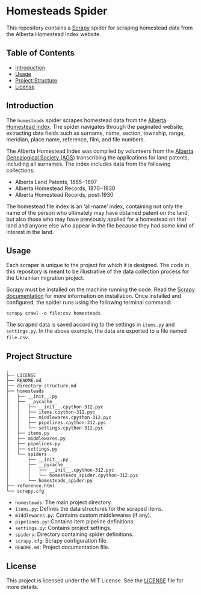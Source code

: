 # Homesteads Spider

This repository contains a [Scrapy](https://scrapy.org) spider for scraping homestead data from the Alberta Homestead Index website.

## Table of Contents

- [Introduction](#introduction)
- [Usage](#usage)
- [Project Structure](#project-structure)
- [License](#license)

## Introduction

The `homesteads` spider scrapes homestead data from the [Alberta Homestead Index](https://www.abgenealogy.ca/alberta-homestead-index). The spider navigates through the paginated website, extracting data fields such as surname, name, section, township, range, meridian, place name, reference, film, and file numbers.

The Alberta Homestead Index was compiled by volunteers from the [Alberta Genealogical Society (AGS)](https://www.abgenealogy.ca) transcribing the applications for land patents, including all surnames. The index includes data from the following collections:
 - Alberta Land Patents, 1885‒1897
 - Alberta Homestead Records, 1870‒1930
 - Alberta Homestead Records, post-1930

The homestead file index is an ‘all-name’ index, containing not only the name of the person who ultimately may have obtained patent on the land, but also those who may have previously applied for a homestead on that land and anyone else who appear in the file because they had some kind of interest in the land.

## Usage

Each scraper is unique to the project for which it is designed. The code in this repository is meant to be illustrative of the data collection process for the Ukrainian migration project.

Scrapy must be installed on the machine running the code. Read the [Scrapy documentation](https://docs.scrapy.org/en/latest/intro/install.html) for more information on installation. Once installed and configured, the spider runs using the following terminal command:

```console
scrapy crawl -o file:csv homesteads
```

The scraped data is saved according to the settings in `items.py` and `settings.py`. In the above example, the data are exported to a file named `file.csv`.

## Project Structure

```
.  
├── LICENSE  
├── README.md  
├── directory-structure.md  
├── homesteads  
│   ├── __init__.py  
│   ├── __pycache__  
│   │   ├── __init__.cpython-312.pyc  
│   │   ├── items.cpython-312.pyc  
│   │   ├── middlewares.cpython-312.pyc  
│   │   ├── pipelines.cpython-312.pyc  
│   │   └── settings.cpython-312.pyc  
│   ├── items.py  
│   ├── middlewares.py  
│   ├── pipelines.py  
│   ├── settings.py  
│   └── spiders  
│       ├── __init__.py  
│       ├── __pycache__  
│       │   ├── __init__.cpython-312.pyc  
│       │   └── homesteads_spider.cpython-312.pyc  
│       └── homesteads_spider.py  
├── reference.html  
└── scrapy.cfg  
```

- `homesteads`: The main project directory.
- `items.py`: Defines the data structures for the scraped items.
- `middlewares.py`: Contains custom middlewares (if any).
- `pipelines.py`: Contains item pipeline definitions.
- `settings.py`: Contains project settings.
- `spiders`: Directory containing spider definitions.
- `scrapy.cfg`: Scrapy configuration file.
- `README.md`: Project documentation file.

## License

This project is licensed under the MIT License. See the [LICENSE](LICENSE) file for more details.
